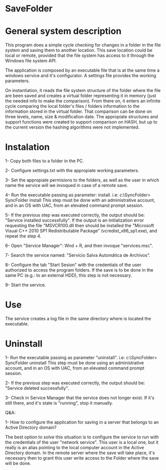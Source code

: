 # SaveFolder

General system description
==========================

This program does a simple cycle checking for changes in a folder in the file system and saving them to another location. This save location could be local or remote, provided that the file system has access to it through the Windows file system API.  

The application is composed by an executable file that is at the same time a windows service and it's configurator. A settings file provides the working parameters.

On instantiation, it reads the file system structure of the folder where the file are been saved and creates a virtual folder representing it in memory (just the needed info to make the comparison). From there on, it enters an infinite cycle comparing the local folder's files / folders information to the information stored in the virtual folder. That comparison can be done on three levels, name, size & modification date. The appropiate structures and support functions were created to support comparison on HASH, but up to the current version the hashing algorithms were not implemented. 

Instalation
============

1- Copy both files to a folder in the PC.

2- Configure settings.txt with the appropiate working parameters.

3- Set the appropiate permisions to the folders, as well as the user in which name the service will we invoqued in case of a remote save.

4- Run the executable passing as parameter: install.
   i.e: c:\SyncFolder\> SyncFolder install
   This step must be done with an administrative account, and in an OS with UAC, from an elevated command prompt session. 
   
5- If the previous step was executed correctly, the output should be: "Service installed successfully". If the output is an initialization error requesting the file "MSVCR100.dll then should be installed the "Microsoft Visual C++ 2010 SP1 Redistributable Package" (vcredist_x86_sp1.exe), and repeat the step 4.

6- Open "Service Manager": Wnd + R, and then invoque "services.msc".

7- Search the service named: "Servicio Salva Automática de Archivos".

8- Configure the tab "Start Sesion" with the credentials of the user authorized to access the program folders. If the save is to be done in the same PC (e.g.: to an external HDD), this step is not necessary.

9- Start the service.

Use
====

The service creates a log file in the same directory where is located the executable.


Uninstall
==========

1- Run the executable passing as parameter "uninstall".
    i.e: c:\SyncFolder\> SyncFolder uninstall
    This step must be done using an administrative account, and in an OS with UAC, from an elevated command prompt session.
    
2- If the previous step was executed correctly, the output should be: "Service deleted successfully".

3- Check in Service Manager that the service does not longer exist. If it's still there, and it's state is "running", stop it manually.

Q&A:

1- How to configure the application for saving in a server that belongs to an Active Directory domain?

The best option to solve this situation is to configure the service to run with the credentials of the user "network service". This user is a local one, but it really is an alias pointing to the local computer account in the Active Directory domain. In the remote server where the save will take place, it's necessary then to grant this user write access to the Folder where the save will be done. 
